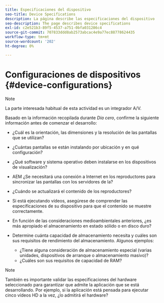 ```yaml
---
title: Especificaciones del dispositivo
seo-title: Device Specifications
description: La página describe las especificaciones del dispositivo
seo-description: The page describes device specifications
exl-id: c2e521b3-89f5-4537-a751-0bfa031286c4
source-git-commit: 707833ddd8ab2573abcac4e9a77ec88778624435
workflow-type: tm+mt
source-wordcount: '202'
ht-degree: 0%

---
```


# Configuraciones de dispositivos {#device-configurations}

>[!NOTE]
>
>La parte interesada habitual de esta actividad es un integrador A/V.

Basado en la información recopilada durante *Día cero*, confirme la siguiente información antes de comenzar el desarrollo:

* ¿Cuál es la orientación, las dimensiones y la resolución de las pantallas que se utilizan?

* ¿Cuántas pantallas se están instalando por ubicación y en qué configuración?

* ¿Qué software y sistema operativo deben instalarse en los dispositivos de visualización?

* AEM ¿Se necesitará una conexión a Internet en los reproductores para sincronizar las pantallas con los servidores de la?

* ¿Cuándo se actualizará el contenido de los reproductores?

* Si está ejecutando vídeos, asegúrese de comprender las especificaciones de su dispositivo para que el contenido se muestre correctamente.

* En función de las consideraciones medioambientales anteriores, ¿es más apropiado el almacenamiento en estado sólido o en disco duro?

* Determine cuánta capacidad de almacenamiento necesita y cuáles son sus requisitos de rendimiento del almacenamiento. Algunos ejemplos:
   * ¿Tiene alguna consideración de almacenamiento especial (varias unidades, dispositivos de arranque o almacenamiento masivo)?
   * ¿Cuáles son sus requisitos de capacidad de RAM?


>[!NOTE]
>
>También es importante validar las especificaciones del hardware seleccionado para garantizar que admite la aplicación que se está desarrollando. Por ejemplo, si la aplicación está pensada para ejecutar cinco vídeos HD a la vez, ¿lo admitirá el hardware?
